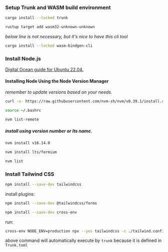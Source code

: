 ### **Setup Trunk and WASM build environment**

```bash
cargo install --locked trunk
```

```bash
rustup target add wasm32-unknown-unknown
```
_below line is not necessary, but it's nice to have this cli tool_
```bash
cargo install --locked wasm-bindgen-cli
```

### **Install Node.js**

[Digital Ocean guide for Ubuntu 22.04.](https://www.digitalocean.com/community/tutorials/how-to-install-node-js-on-ubuntu-22-04)

#### Installing Node Using the Node Version Manager

_remember to update versions based on your needs._

```bash
curl -o- https://raw.githubusercontent.com/nvm-sh/nvm/v0.39.1/install.sh
```

```bash
source ~/.bashrc
```

```bash
nvm list-remote
```

##### install using version number or lts name.

```bash
nvm install v16.14.0
```

```bash
nvm install lts/fermium
```

```bash
nvm list
```

### **Install Tailwind CSS**

```bash
npm install --save-dev tailwindcss
```

install plugins:

```bash
npm install --save-dev @tailwindcss/forms 
```

```bash
npm install --save-dev cross-env
```

run:
```bash
cross-env NODE_ENV=production npx --yes tailwindcss -c ./tailwind.config.js -o ./public/tailwind.css --minify
```

above command will automatically execute by ``trunk`` because it is
defined in ``Trunk.toml`` 
